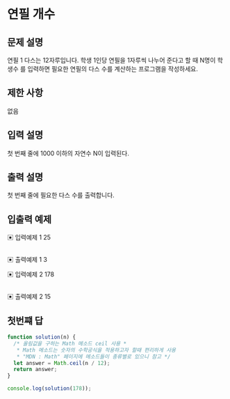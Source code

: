 # 연필 개수

## 문제 설명

연필 1 다스는 12자루입니다. 학생 1인당 연필을 1자루씩 나누어 준다고 할 때 N명이 학생수 를 입력하면 필요한 연필의 다스 수를 계산하는 프로그램을 작성하세요.

## 제한 사항

없음

## 입력 설명

첫 번째 줄에 1000 이하의 자연수 N이 입력된다.

## 출력 설명

첫 번째 줄에 필요한 다스 수를 출력합니다.

## 입출력 예제

▣ 입력예제 1
25

</br>
▣ 출력예제 1
3

</br>

▣ 입력예제 2
178

</br>
▣ 출력예제 2
15

</br>

## 첫번쨰 답

```js
function solution(n) {
  /* 올림값을 구하는 Math 메소드 ceil 사용 *
   * Math 메소드는 숫자의 수학공식을 적용하고자 할때 편리하게 사용
   * "MDN : Math" 페이지에 메소드들이 종류별로 있으니 참고 */
  let answer = Math.ceil(n / 12);
  return answer;
}

console.log(solution(178));
```

</br>
